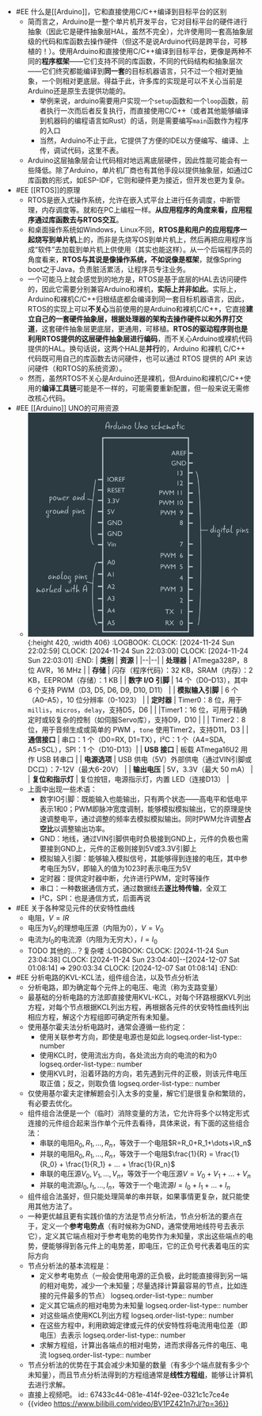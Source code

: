 - #EE 什么是[[Arduino]]，它和直接使用C/C++编译到目标平台的区别
	- 简而言之，Arduino是一整个单片机开发平台，它对目标平台的硬件进行抽象（因此它是硬件抽象层HAL，虽然不完全），允许使用同一套高抽象层级的代码和库函数去操作硬件（但这不是说Arduino代码是跨平台，可移植的！）。使用Arduino和直接使用C/C++编译到目标平台，更像是两种不同的**程序框架**——它们支持不同的库函数，不同的代码结构和抽象层次——它们终究都能编译到**同一套**的目标机器语言，只不过一个相对更抽象，一个则相对更底层。得益于此，许多库的实现是可以不关心当前是Arduino还是原生去提供功能的。
		- 举例来说，arduino需要用户实现一个`setup`函数和一个`loop`函数，前者执行一次而后者反复执行，而直接使用C/C++（或者其他能够编译到机器码的编程语言如Rust）的话，则是需要编写`main`函数作为程序的入口
		- 当然，Arduino不止于此，它提供了方便的IDE以方便编写、编译、上传，调试代码，这里不表。
	- Arduino这层抽象层会让代码相对地远离底层硬件，因此性能可能会有一些降低。除了Arduino，单片机厂商也有其他手段以提供抽象层，如通过C库函数的形式，如ESP-IDF，它则和硬件更为接近，但开发也更为复杂。
- #EE [[RTOS]]的原理
	- RTOS是嵌入式操作系统，允许在嵌入式平台上进行任务调度，中断管理，内存调度等。就和在PC上编程一样。**从应用程序的角度来看，应用程序通过库函数去与RTOS交互**。
	- 和桌面操作系统如Windows，Linux不同，**RTOS是和用户的应用程序一起烧写到单片机**上的，而非是先烧写OS到单片机上，然后再把应用程序当成“软件”去加载到单片机上供使用（其实也能这样）。从一个后端程序员的角度看来，**RTOS与其说是像操作系统，不如说像是框架**，就像Spring boot之于Java，负责脏活累活，让程序员专注业务。
	- 一个可能马上就会感觉到的地方是，RTOS是基于底层的HAL去访问硬件的，因此它需要分别兼容Arduino和裸机，**实际上并非如此**。实际上，Arduino和裸机C/C++归根结底都会编译到同一套目标机器语言，因此，RTOS的实现上可以**不关心**当前使用的是Arduino和裸机C/C++，它直接**建立自己的一套硬件抽象层，根据处理器的架构去操作硬件以和外界打交道**，这套硬件抽象层更底层，更通用，可移植。**RTOS的驱动程序则也是利用RTOS提供的这层硬件抽象层进行编码**，而不关心Arduino或裸机代码提供的HAL。换句话说，这两个HAL是**并行**的，Arduino 和裸机 C/C++ 代码既可用自己的库函数去访问硬件，也可以通过 RTOS 提供的 API 来访问硬件（和RTOS的系统资源）。
	- 然而，虽然RTOS不关心是Arduino还是裸机，但Arduino和裸机C/C++使用的**编译工具链**可能是不一样的，可能需要重新配置，但一般来说无需修改核心代码。
- #EE [[Arduino]] UNO的可用资源
	- ![image.png](../assets/image_1732533482536_0.png){:height 420, :width 406}
	  :LOGBOOK:
	  CLOCK: [2024-11-24 Sun 22:02:59]
	  CLOCK: [2024-11-24 Sun 22:03:00]
	  CLOCK: [2024-11-24 Sun 22:03:01]
	  :END:
	  | **类别**           | **资源**                                                                                     |
	  |--|--|
	  | **处理器**          | ATmega328P，8 位 AVR，16 MHz         |
	  | **存储**           | 闪存（程序代码）：32 KB，SRAM（内存）：2 KB，EEPROM（存储）：1 KB             |
	  | **数字 I/O 引脚**   | 14 个（D0–D13），其中 6 个支持 PWM（D3, D5, D6, D9, D10, D11）                              |
	  | **模拟输入引脚**    | 6 个（A0–A5），10 位分辨率（0-1023）               |
	  | **定时器**          | Timer0：8 位，用于 `millis`，`micros`，`delay`，支持D5，D6         |
	  |                    |Timer1：16 位，可用于精确定时或较复杂的控制（如伺服Servo库），支持D9，D10                                       |
	  |                    | Timer2：8 位，用于音频生成或简单的 PWM ，`tone` 使用Timer2，支持D11，D3                 |
	  | **通信接口**        | 串口：1 个（D0=RX, D1=TX），I²C：1 个（A4=SDA, A5=SCL），SPI：1 个（D10-D13）|
	  | **USB 接口**        | 板载 ATmega16U2 用作 USB 转串口                                                             |
	  | **电源选项**        | USB 供电（5V）外部供电（通过VIN引脚或DC口）：7-12V（最大6-20V）                               |
	  | **输出电压**        | 5V，3.3V（最大 50 mA）                              |
	  | **复位和指示灯** |    复位按钮，电源指示灯，内置 LED（连接D13）                                    |
	- 上面中出现一些术语：
		- 数字IO引脚：既能输入也能输出，只有两个状态——高电平和低电平表示1和0；PWM即脉冲宽度调制，能够模拟模拟输出，它的原理是快速调整电平，通过调整的频率去模拟模拟输出。同时PWM允许调整**占空比**以调整输出功率。
		- GND：地线，通过VIN引脚供电时负极接到GND上，元件的负极也需要接到GND上，元件的正极则接到5V或3.3V引脚上
		- 模拟输入引脚：能够输入模拟信号，其能够得到连接的电压，其中参考电压为5V，即输入的值为1023时表示电压为5V
		- 定时器：提供定时器中断，允许进行PWM，定时等操作
		- 串口：一种数据通信方式，通过数据线去**逐比特传输**，全双工
		- I²C，SPI：也是通信方式，后面再说
- #EE 关于各种常见元件的伏安特性曲线
	- 电阻，$V=IR$
	- 电压为$V_0$的理想电压源（内阻为0），$V=V_0$
	- 电流为$I_0$的电流源（内阻为无穷大），$I=I_0$
	- TODO 其他的...？复杂喽
	  :LOGBOOK:
	  CLOCK: [2024-11-24 Sun 23:04:38]
	  CLOCK: [2024-11-24 Sun 23:04:40]--[2024-12-07 Sat 01:08:14] =>  290:03:34
	  CLOCK: [2024-12-07 Sat 01:08:14]
	  :END:
- #EE 分析电路的KVL-KCL法，组件组合法，以及节点分析法
	- 分析电路，即为确定每个元件上的电压、电流（称为支路变量）
	- 最基础的分析电路的方法即直接使用KVL-KCL，对每个环路根据KVL列出方程，对每个节点根据KCL列出方程，再根据各元件的伏安特性曲线列出相应方程，解这个方程组即可确定所有未知量。
	- 使用基尔霍夫法分析电路时，通常会遵循一些约定：
		- 使用关联参考方向，即使是电源也是如此
		  logseq.order-list-type:: number
		- 使用KCL时，使用流出方向，各处流出方向的电流的和为0
		  logseq.order-list-type:: number
		- 使用KVL时，沿着环路的方向，若先遇到元件的正极，则该元件电压取正值；反之，则取负值
		  logseq.order-list-type:: number
	- 仅使用基尔霍夫定律解题会引入太多的变量，解它们是很复杂和繁琐的，有必要去优化。
	- 组件组合法便是一个（临时）消除变量的方法，它允许将多个以特定形式连接的元件组合起来当作单个元件去看待，具体来说，有下面的这些组合法：
		- 串联的电阻$R_0,R_1,\dots,R_n$，等效于一个电阻$R=R_0+R_1+\dots+\R_n$
		- 并联的电阻$R_0,R_1,\dots,R_n$，等效于一个电阻$\frac{1}{R} = \frac{1}{R_0} + \frac{1}{R_1} + ... + \frac{1}{R_n}$
		- 串联的电压源$V_0,V_1,\dots,V_n$，等效于一个电压源$V=V_0+V_1+\dots+V_n$
		- 并联的电流源$I_0,I_1,\dots,I_n$，等效于一个电流源$I=I_0+I_1+\dots+I_n$
	- 组件组合法虽好，但只能处理简单的串并联，如果事情更复杂，就只能使用其他方法了。
	- 一种更优越且更有实践价值的方法是节点分析法，节点分析法的要点在于，定义一个**参考电势点**（有时候称为GND，通常使用地线符号去表示它），定义其它端点相对于参考电势的电势作为未知量，求出这些端点的电势，便能够得到各元件上的电势差，即电压，它的正负号代表着电压的实际方向
	- 节点分析法的基本流程是：
		- 定义参考电势点（一般会使用电源的正负极，此时能直接得到另一端的相对电势，减少一个未知量；尽量选择计算最容易的节点，比如连接的元件最多的节点）
		  logseq.order-list-type:: number
		- 定义其它端点的相对电势为未知量
		  logseq.order-list-type:: number
		- 对这些端点使用KCL列出方程
		  logseq.order-list-type:: number
		- 在这些方程中，利用欧姆定律或元件的伏安特性将电流用电位差（即电压）去表示
		  logseq.order-list-type:: number
		- 求解方程组，计算出各端点的相对电势，进而求得各元件的电压、电流
		  logseq.order-list-type:: number
	- 节点分析法的优势在于其会减少未知量的数量（有多少个端点就有多少个未知量），而且节点分析法得到的方程组通常是**线性方程组**，能够让计算机去进行求解。
	- 直接上视频吧。
	  id:: 67433c44-081e-414f-92ee-0321c1c7ce4e
	- {{video https://www.bilibili.com/video/BV1PZ421n7rJ/?p=36}}